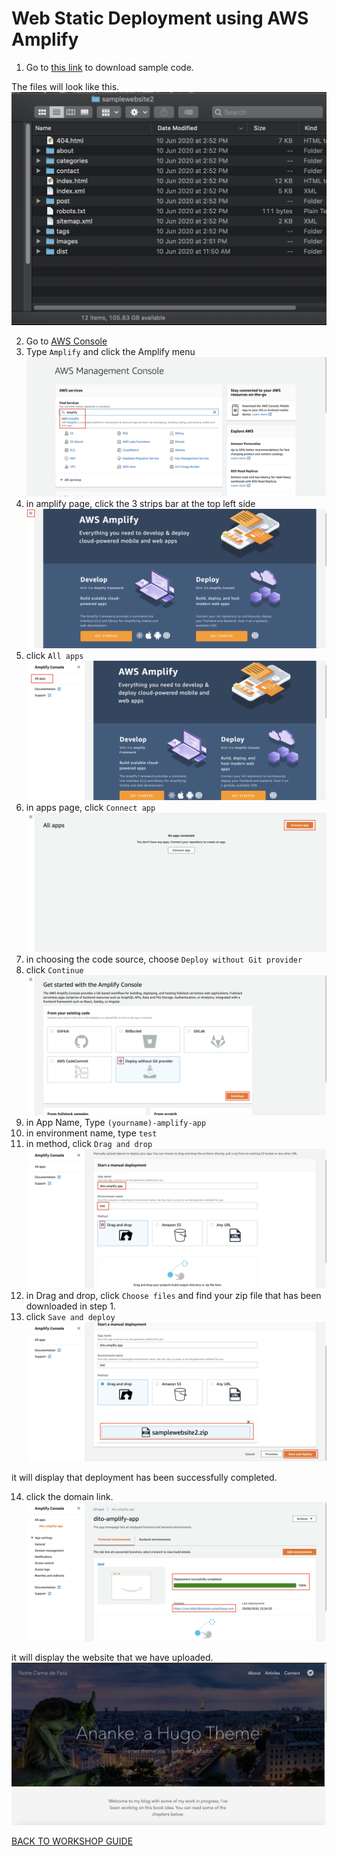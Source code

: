 # Web Static Deployment using AWS Amplify

1. Go to [this link](https://bit.ly/3eoehlc) to download sample code.

The files will look like this.
    ![](../images/Amplify/1.png)

2. Go to [AWS Console](https://ap-southeast-1.console.aws.amazon.com/console/home?region=ap-southeast-1)
3. Type `Amplify` and click the Amplify menu
    ![](../images/Amplify/3.png)
4. in amplify page, click the 3 strips bar at the top left side
    ![](../images/Amplify/4.png)
5. click `All apps`
    ![](../images/Amplify/5.png)
6. in apps page, click `Connect app`
    ![](../images/Amplify/6.png)
7. in choosing the code source, choose `Deploy without Git provider`
8. click `Continue`
    ![](../images/Amplify/8.png)
9. in App Name, Type `(yourname)-amplify-app`
10. in environment name, type `test`
11. in method, click `Drag and drop`
    ![](../images/Amplify/11.png)
12. in Drag and drop, click `Choose files` and find your zip file that has been downloaded in step 1.
13. click `Save and deploy`
    ![](../images/Amplify/13.png)

it will display that deployment has been successfully completed.

14. click the domain link.
    ![](../images/Amplify/14.png)

it will display the website that we have uploaded.
    ![](../images/Amplify/14-2.png)

[BACK TO WORKSHOP GUIDE](../README.md)